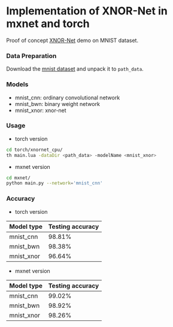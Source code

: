 # Implementation of XNOR-Net in mxnet and torch #

Proof of concept [XNOR-Net](https://github.com/allenai/XNOR-Net.git) demo on MNIST dataset.

### Data Preparation ###
Download the [mnist dataset](http://yann.lecun.com/exdb/mnist/) and unpack it to `path_data`.

### Models ###
* mnist_cnn: ordinary convolutional network
* mnist_bwn: binary weight network
* mnist_xnor: xnor-net

### Usage ###
* torch version
```bash
cd torch/xnornet_cpu/
th main.lua -dataDir <path_data> -modelName <mnist_xnor>
```

* mxnet version
```bash
cd mxnet/
python main.py --network='mnist_cnn'
```
### Accuracy ###
* torch version

| Model type | Testing accuracy |
| ------------ | ----------- |
| mnist_cnn | 98.81% |
| mnist_bwn | 98.38% |
| mnist_xnor | 96.64% |

* mxnet version

| Model type | Testing accuracy |
| ------------ | ----------- |
| mnist_cnn | 99.02% |
| mnist_bwn | 98.92% |
| mnist_xnor | 98.26% |

